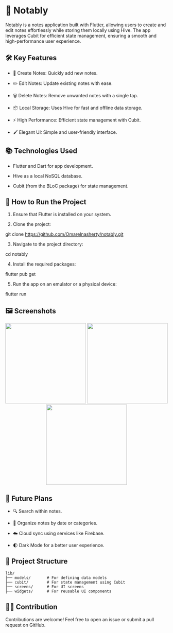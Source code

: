 # 📓 Notably

Notably is a notes application built with Flutter, allowing users to create and edit notes effortlessly while storing them locally using Hive.
The app leverages Cubit for efficient state management,
ensuring a smooth and high-performance user experience.



## 🛠️ Key Features

* 📝 Create Notes: Quickly add new notes.

* ✏️ Edit Notes: Update existing notes with ease.

* 🗑️ Delete Notes: Remove unwanted notes with a single tap.

* 📦 Local Storage: Uses Hive for fast and offline data storage.

* ⚡️ High Performance: Efficient state management with Cubit.

* 🖌️ Elegant UI: Simple and user-friendly interface.


## 📚 Technologies Used

- Flutter and Dart for app development.

- Hive as a local NoSQL database.

- Cubit (from the BLoC package) for state management.


## 🚀 How to Run the Project

1. Ensure that Flutter is installed on your system.


2. Clone the project:

git clone https://github.com/Omarelnasherty/notably.git


3. Navigate to the project directory:

cd notably


4. Install the required packages:

flutter pub get


5. Run the app on an emulator or a physical device:

flutter run



## 🖼️ Screenshots
<p align="center">
  <img src="https://github.com/user-attachments/assets/95926809-e0bc-4cac-93fb-dcd21ff137a4" width="250"/>
  <img src="https://github.com/user-attachments/assets/bb0bbb1b-cf87-4939-887f-6202bf2130e0" width="250"/>
  <img src="https://github.com/user-attachments/assets/02bd2c16-c143-4d83-b739-6d8649cd8712" width="250"/>
</p>

## 📌 Future Plans

- 🔍 Search within notes.

- 📅 Organize notes by date or categories.

- ☁️ Cloud sync using services like Firebase.

- 🌓 Dark Mode for a better user experience.


## 🧩 Project Structure
~~~
lib/
├── models/       # For defining data models
├── cubit/        # For state management using Cubit
├── screens/      # For UI screens
├── widgets/      # For reusable UI components
~~~
## 🧑‍💻 Contribution

Contributions are welcome! Feel free to open an issue or submit a pull request on GitHub.

